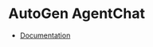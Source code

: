 # AutoGen AgentChat

- [Documentation](https://microsoft.github.io/autogen/user-guide/agentchat-user-guide/index.html)
